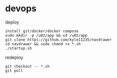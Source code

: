 # devops

deploy

    install git/docker/docker compose
    sudo mkdir -p /u02/app && cd /u02/app
    git clone https://github.com/kyle11235/navdrawer
    cd navdrawer && sudo chmod +x *.sh
    ./startup.sh

redeploy

    git checkout -- *.sh
    git pull